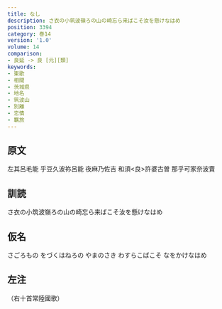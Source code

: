 ```yaml
---
title: なし
description: さ衣の小筑波嶺ろの山の崎忘ら来ばこそ汝を懸けなはめ
position: 3394
category: 巻14
version: '1.0'
volume: 14
comparison:
- 良延 -> 良 [元][類]
keywords:
- 東歌
- 相聞
- 茨城県
- 地名
- 筑波山
- 別離
- 恋情
- 羈旅
---
```


## 原文

左其呂毛能 乎豆久波祢呂能 夜麻乃佐吉 和須<良>許婆古曽 那乎可家奈波賣

## 訓読

さ衣の小筑波嶺ろの山の崎忘ら来ばこそ汝を懸けなはめ

## 仮名

さごろもの をづくはねろの やまのさき わすらこばこそ なをかけなはめ

## 左注

（右十首常陸國歌）
